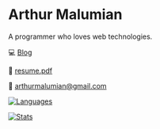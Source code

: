 # Arthur Malumian

A programmer who loves web technologies.

💻 [Blog](https://www.malumian.dev)

📄 [resume.pdf](https://www.malumian.dev/pdf/resume.pdf)

📧 [arthurmalumian@gmail.com](mailto:arthurmalumian@gmail.com)

[![Languages](https://github-readme-stats.vercel.app/api/top-langs/?username=amalumian&theme=transparent)](https://github.com/anuraghazra/github-readme-stats)

[![Stats](https://github-readme-stats.vercel.app/api?username=amalumian&theme=transparent)](https://github.com/anuraghazra/github-readme-stats)
